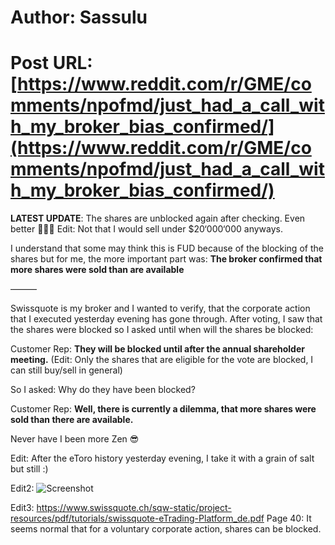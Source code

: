 # Author: Sassulu
# Post URL: [https://www.reddit.com/r/GME/comments/npofmd/just_had_a_call_with_my_broker_bias_confirmed/](https://www.reddit.com/r/GME/comments/npofmd/just_had_a_call_with_my_broker_bias_confirmed/)


**LATEST UPDATE**: The shares are unblocked again after checking. Even better 💎🦍🦧 Edit: Not that I would sell under $20‘000‘000 anyways.

I understand that some may think this is FUD because of the blocking of the shares but for me, the more important part was: **The broker confirmed that more shares were sold than are available**


———

Swissquote is my broker and I wanted to verify, that the corporate action that I executed yesterday evening has gone through. After voting, I saw that the shares were blocked so I asked until when will the shares be blocked: 

Customer Rep: **They will be blocked until after the annual shareholder meeting.** (Edit: Only the shares that are eligible for the vote are blocked, I can still buy/sell in general)

So I asked: Why do they have been blocked? 

Customer Rep: **Well, there is currently a dilemma, that more shares were sold than there are available.**


Never have I been more Zen 😎

Edit: After the eToro history yesterday evening, I take it with a grain of salt but still :)

Edit2: 
![Screenshot](https://imgur.com/a/3s7U30h)

Edit3: https://www.swissquote.ch/sqw-static/project-resources/pdf/tutorials/swissquote-eTrading-Platform_de.pdf Page 40: It seems normal that for a voluntary corporate action, shares can be blocked.
